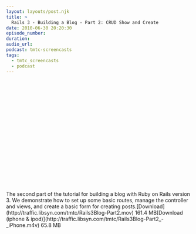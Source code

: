 ```yaml
---
layout: layouts/post.njk
title: >
  Rails 3 - Building a Blog - Part 2: CRUD Show and Create
date: 2010-06-30 20:20:30
episode_number:
duration:
audio_url:
podcast: tmtc-screencasts
tags:
  - tmtc_screencasts
  - podcast
---
```


<object width="540" height="304"><param name="allowfullscreen" value="true">

<param name="allowscriptaccess" value="always">
<param name="movie" value="http://vimeo.com/moogaloop.swf?clip_id=12985834&amp;server=vimeo.com&amp;show_title=0&amp;show_byline=0&amp;show_portrait=0&amp;color=00ADEF&amp;fullscreen=1">
<embed src="http://vimeo.com/moogaloop.swf?clip_id=12985834&amp;server=vimeo.com&amp;show_title=0&amp;show_byline=0&amp;show_portrait=0&amp;color=00ADEF&amp;fullscreen=1" type="application/x-shockwave-flash" allowfullscreen="true" allowscriptaccess="always" width="540" height="304"></embed></object>The second part of the tutorial for building a blog with Ruby on Rails version 3. We demonstrate how to set up some basic routes, manage the controller and views, and create a basic form for creating posts.[Download](http://traffic.libsyn.com/tmtc/Rails3Blog-Part2.mov) 161.4 MB[Download (iphone & ipod)](http://traffic.libsyn.com/tmtc/Rails3Blog-Part2_-_iPhone.m4v) 65.8 MB
